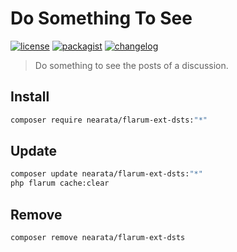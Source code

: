 # Do Something To See

[![license](https://img.shields.io/github/license/Nearata/flarum-ext-dsts?style=flat)](https://github.com/Nearata/flarum-ext-dsts/blob/main/UNLICENSE)
[![packagist](https://img.shields.io/packagist/v/nearata/flarum-ext-dsts?style=flat)](https://packagist.org/packages/nearata/flarum-ext-dsts)
[![changelog](https://img.shields.io/github/release-date/nearata/flarum-ext-dsts?label=last%20release%20date)](https://github.com/Nearata/flarum-ext-dsts/blob/main/CHANGELOG.md)

> Do something to see the posts of a discussion.

## Install

```sh
composer require nearata/flarum-ext-dsts:"*"
```

## Update

```sh
composer update nearata/flarum-ext-dsts:"*"
php flarum cache:clear
```

## Remove

```sh
composer remove nearata/flarum-ext-dsts
```
